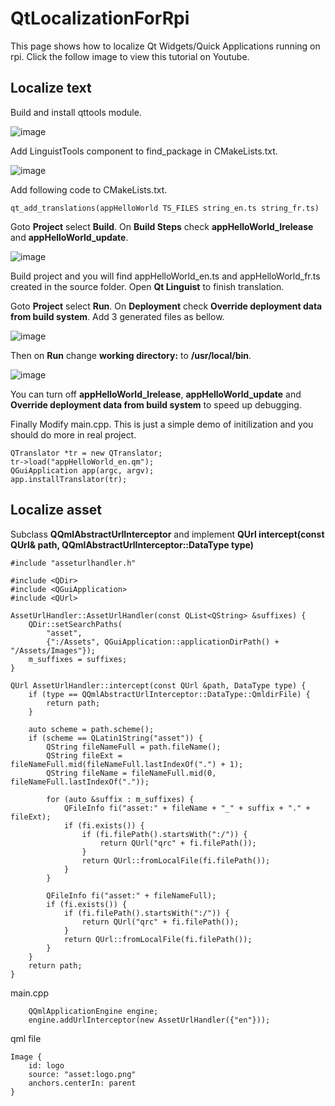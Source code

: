 # QtLocalizationForRpi
This page shows how to localize Qt Widgets/Quick Applications running on rpi.
Click the follow image to view this tutorial on Youtube.

## Localize text
Build and install qttools module.

![image](https://github.com/MuyePan/QtLocalizationForRpi/assets/136073506/d207ca9b-e0c6-45c9-bd8a-97dfacc020f5)

Add LinguistTools component to find_package in CMakeLists.txt.

![image](https://github.com/MuyePan/QtLocalizationForRpi/assets/136073506/2665930f-349a-478c-aaa0-0aa7bb220264)

Add following code to CMakeLists.txt.
```
qt_add_translations(appHelloWorld TS_FILES string_en.ts string_fr.ts)
```

Goto **Project** select **Build**. On **Build Steps** check **appHelloWorld_lrelease** and **appHelloWorld_update**.

![image](https://github.com/MuyePan/QtLocalizationForRpi/assets/136073506/f1bcf4ac-4cce-42ab-a551-8ac9d5aab6c0)

Build project and you will find appHelloWorld_en.ts and appHelloWorld_fr.ts created in the source folder. Open **Qt Linguist** to finish translation.

Goto **Project** select **Run**. On **Deployment** check **Override deployment data from build system**. Add 3 generated files as bellow.

![image](https://github.com/MuyePan/QtLocalizationForRpi/assets/136073506/7bfffdc1-de75-4b58-9aeb-1b2adb5023ac)

Then on **Run** change **working directory:** to **/usr/local/bin**.

![image](https://github.com/MuyePan/QtLocalizationForRpi/assets/136073506/32ef52ec-d639-4d8a-a34e-e081912bf6cc)

You can turn off **appHelloWorld_lrelease**, **appHelloWorld_update** and **Override deployment data from build system** to speed up debugging.

Finally Modify main.cpp. This is just a simple demo of initilization and you should do more in real project.
```
QTranslator *tr = new QTranslator;
tr->load("appHelloWorld_en.qm");
QGuiApplication app(argc, argv);
app.installTranslator(tr);
```

## Localize asset
Subclass **QQmlAbstractUrlInterceptor** and implement **QUrl intercept(const QUrl& path, QQmlAbstractUrlInterceptor::DataType type)**
```
#include "asseturlhandler.h"

#include <QDir>
#include <QGuiApplication>
#include <QUrl>

AssetUrlHandler::AssetUrlHandler(const QList<QString> &suffixes) {
    QDir::setSearchPaths(
        "asset",
        {":/Assets", QGuiApplication::applicationDirPath() + "/Assets/Images"});
    m_suffixes = suffixes;
}

QUrl AssetUrlHandler::intercept(const QUrl &path, DataType type) {
    if (type == QQmlAbstractUrlInterceptor::DataType::QmldirFile) {
        return path;
    }

    auto scheme = path.scheme();
    if (scheme == QLatin1String("asset")) {
        QString fileNameFull = path.fileName();
        QString fileExt = fileNameFull.mid(fileNameFull.lastIndexOf(".") + 1);
        QString fileName = fileNameFull.mid(0, fileNameFull.lastIndexOf("."));

        for (auto &suffix : m_suffixes) {
            QFileInfo fi("asset:" + fileName + "_" + suffix + "." + fileExt);
            if (fi.exists()) {
                if (fi.filePath().startsWith(":/")) {
                    return QUrl("qrc" + fi.filePath());
                }
                return QUrl::fromLocalFile(fi.filePath());
            }
        }

        QFileInfo fi("asset:" + fileNameFull);
        if (fi.exists()) {
            if (fi.filePath().startsWith(":/")) {
                return QUrl("qrc" + fi.filePath());
            }
            return QUrl::fromLocalFile(fi.filePath());
        }
    }
    return path;
}
```

main.cpp
```
    QQmlApplicationEngine engine;
    engine.addUrlInterceptor(new AssetUrlHandler({"en"}));
```

qml file
```
Image {
    id: logo
    source: "asset:logo.png"
    anchors.centerIn: parent
}
```



